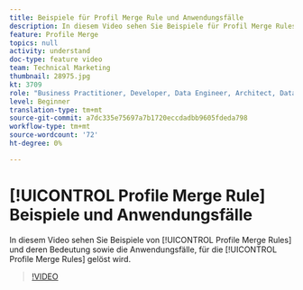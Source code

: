 ```yaml
---
title: Beispiele für Profil Merge Rule und Anwendungsfälle
description: In diesem Video sehen Sie Beispiele für Profil Merge Rules und deren Bedeutung sowie Anwendungsfälle, für die Profil Merge Rules auflösen.
feature: Profile Merge
topics: null
activity: understand
doc-type: feature video
team: Technical Marketing
thumbnail: 28975.jpg
kt: 3709
role: "Business Practitioner, Developer, Data Engineer, Architect, Data Architect, Administrator, Leader"
level: Beginner
translation-type: tm+mt
source-git-commit: a7dc335e75697a7b1720eccdadbb9605fdeda798
workflow-type: tm+mt
source-wordcount: '72'
ht-degree: 0%

---
```



# [!UICONTROL Profile Merge Rule] Beispiele und Anwendungsfälle

In diesem Video sehen Sie Beispiele von [!UICONTROL Profile Merge Rules] und deren Bedeutung sowie die Anwendungsfälle, für die [!UICONTROL Profile Merge Rules] gelöst wird.

>[!VIDEO](https://video.tv.adobe.com/v/28975/?quality=12)
